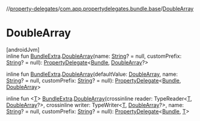 //[property-delegates](../../index.md)/[com.app.propertydelegates.bundle.base](index.md)/[DoubleArray](-double-array.md)

# DoubleArray

[androidJvm]\
inline fun [BundleExtra](../com.app.propertydelegates.bundle/-bundle-extra/index.md).[DoubleArray](-double-array.md)(name: [String](https://kotlinlang.org/api/latest/jvm/stdlib/kotlin/-string/index.html)? = null, customPrefix: [String](https://kotlinlang.org/api/latest/jvm/stdlib/kotlin/-string/index.html)? = null): [PropertyDelegate](../com.app.propertydelegates/-property-delegate/index.md)<[Bundle](https://developer.android.com/reference/kotlin/android/os/Bundle.html), [DoubleArray](https://kotlinlang.org/api/latest/jvm/stdlib/kotlin/-double-array/index.html)?>

inline fun [BundleExtra](../com.app.propertydelegates.bundle/-bundle-extra/index.md).[DoubleArray](-double-array.md)(defaultValue: [DoubleArray](https://kotlinlang.org/api/latest/jvm/stdlib/kotlin/-double-array/index.html), name: [String](https://kotlinlang.org/api/latest/jvm/stdlib/kotlin/-string/index.html)? = null, customPrefix: [String](https://kotlinlang.org/api/latest/jvm/stdlib/kotlin/-string/index.html)? = null): [PropertyDelegate](../com.app.propertydelegates/-property-delegate/index.md)<[Bundle](https://developer.android.com/reference/kotlin/android/os/Bundle.html), [DoubleArray](https://kotlinlang.org/api/latest/jvm/stdlib/kotlin/-double-array/index.html)>

inline fun <[T](-double-array.md)> [BundleExtra](../com.app.propertydelegates.bundle/-bundle-extra/index.md).[DoubleArray](-double-array.md)(crossinline reader: TypeReader<[T](-double-array.md), [DoubleArray](https://kotlinlang.org/api/latest/jvm/stdlib/kotlin/-double-array/index.html)?>, crossinline writer: TypeWriter<[T](-double-array.md), [DoubleArray](https://kotlinlang.org/api/latest/jvm/stdlib/kotlin/-double-array/index.html)?>, name: [String](https://kotlinlang.org/api/latest/jvm/stdlib/kotlin/-string/index.html)? = null, customPrefix: [String](https://kotlinlang.org/api/latest/jvm/stdlib/kotlin/-string/index.html)? = null): [PropertyDelegate](../com.app.propertydelegates/-property-delegate/index.md)<[Bundle](https://developer.android.com/reference/kotlin/android/os/Bundle.html), [T](-double-array.md)>
